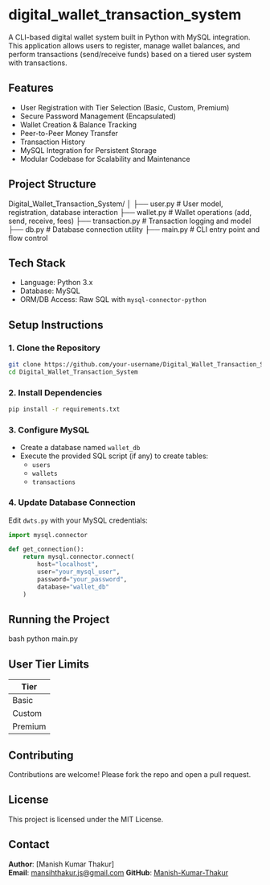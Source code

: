 # digital_wallet_transaction_system

A CLI-based digital wallet system built in Python with MySQL integration. This application allows users to register, manage wallet balances, and perform transactions (send/receive funds) based on a tiered user system with transactions.



## Features

- User Registration with Tier Selection (Basic, Custom, Premium)
- Secure Password Management (Encapsulated)
- Wallet Creation & Balance Tracking
- Peer-to-Peer Money Transfer
- Transaction History
- MySQL Integration for Persistent Storage
-  Modular Codebase for Scalability and Maintenance



## Project Structure

Digital_Wallet_Transaction_System/
│
├── user.py              # User model, registration, database interaction
├── wallet.py            # Wallet operations (add, send, receive, fees)
├── transaction.py      # Transaction logging and model
├── db.py              # Database connection utility
├── main.py              # CLI entry point and flow control




## Tech Stack

- Language: Python 3.x
- Database: MySQL
- ORM/DB Access: Raw SQL with `mysql-connector-python`



## Setup Instructions

### 1. Clone the Repository

```bash
git clone https://github.com/your-username/Digital_Wallet_Transaction_System.git
cd Digital_Wallet_Transaction_System
```

### 2. Install Dependencies

```bash
pip install -r requirements.txt
```

### 3. Configure MySQL

- Create a database named `wallet_db`
- Execute the provided SQL script (if any) to create tables:
  - `users`
  - `wallets`
  - `transactions`

### 4. Update Database Connection

Edit `dwts.py` with your MySQL credentials:

```python
import mysql.connector

def get_connection():
    return mysql.connector.connect(
        host="localhost",
        user="your_mysql_user",
        password="your_password",
        database="wallet_db"
    )
```


## Running the Project

bash
python main.py



## User Tier Limits

| Tier     | 
|----------|
| Basic    | 
| Custom   | 
| Premium  | 



## Contributing

Contributions are welcome! Please fork the repo and open a pull request.



## License

This project is licensed under the MIT License.


## Contact
**Author**: [Manish Kumar Thakur]  
**Email**: mansihthakur.js@gmail.com
**GitHub**: [Manish-Kumar-Thakur](https://github.com/Manish-Kumar-Thakur)
